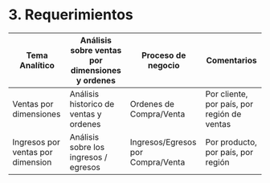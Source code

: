# 3. Requerimientos

| Tema Analítico | Análisis sobre ventas por dimensiones y ordenes | Proceso de negocio | Comentarios |
| ------------- | ------------- | ------------ | ------------ |
| Ventas por dimensiones  | Análisis historico de ventas y ordenes  | Ordenes de Compra/Venta | Por cliente, por país, por región de ventas |
| Ingresos por ventas por dimension  | Análisis sobre los ingresos / egresos  | Ingresos/Egresos por Compra/Venta | Por producto, por país, por región |
